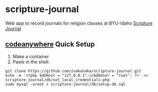 # scripture-journal
Web app to record journals for religion classes at BYU-Idaho
<a href="http://howtoterminal.com/scripture-journal">Scripture Journal</a>
<br>
## [codeanywhere](https://codeanywhere.com/) Quick Setup
1. Make a container
2. Paste in the shell: 
```
git clone https://github.com/zvakanaka/scripture-journal.git
echo -e '<?php $dbHost = "127.0.0.1";\n$dbUser = "root"; ?>' >> scripture-journal/db/set_local_credentials.php
sudo mysql -uroot < scripture-journal/db/setup-db.sql
```
